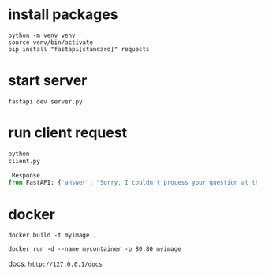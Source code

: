 # install packages

```
python -m venv venv
source venv/bin/activate
pip install "fastapi[standard]" requests
```

# start server

`fastapi dev server.py`

# run client request

```python
python
client.py

`Response
from FastAPI: {'answer': "Sorry, I couldn't process your question at the moment."}
```

# docker
`docker build -t myimage .`


`docker run -d --name mycontainer -p 80:80 myimage`


docs:
`http://127.0.0.1/docs`
